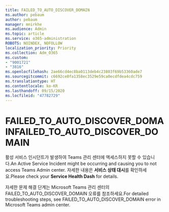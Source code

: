 ```yaml
---
title: FAILED_TO_AUTO_DISCOVER_DOMAIN
ms.author: pebaum
author: pebaum
manager: mnirkhe
ms.audience: Admin
ms.topic: article
ms.service: o365-administration
ROBOTS: NOINDEX, NOFOLLOW
localization_priority: Priority
ms.collection: Adm_O365
ms.custom:
- "9001721"
- "3816"
ms.openlocfilehash: 2ae66cd4ec8ba0113deb4c23803f69b53360ade7
ms.sourcegitcommit: c6692ce0fa1358ec3529e59ca0ecdfdea4cdc759
ms.translationtype: HT
ms.contentlocale: ko-KR
ms.lasthandoff: 09/15/2020
ms.locfileid: "47782729"
---
```

# <a name="failed_to_auto_discover_domain"></a><span data-ttu-id="e6973-102">FAILED_TO_AUTO_DISCOVER_DOMAIN</span><span class="sxs-lookup"><span data-stu-id="e6973-102">FAILED_TO_AUTO_DISCOVER_DOMAIN</span></span>

<span data-ttu-id="e6973-103">활성 서비스 인시던트가 발생하여 Teams 관리 센터에 액세스하지 못할 수 있습니다.</span><span class="sxs-lookup"><span data-stu-id="e6973-103">An Active Service Incident might be occurring and causing you to not access Teams Admin center.</span></span> <span data-ttu-id="e6973-104">자세한 내용은 **서비스 상태 대시**를 확인하세요.</span><span class="sxs-lookup"><span data-stu-id="e6973-104">Please check your **Service Health Dash** for details.</span></span>

<span data-ttu-id="e6973-105">자세한 문제 해결 단계는 Microsoft Teams 관리 센터의 FAILED_TO_AUTO_DISCOVER_DOMAIN 오류를 참조하세요.</span><span class="sxs-lookup"><span data-stu-id="e6973-105">For detailed troubleshooting steps, see FAILED_TO_AUTO_DISCOVER_DOMAIN error in Microsoft Teams admin center.</span></span>
